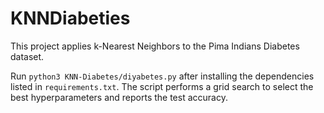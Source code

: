 # KNNDiabeties

This project applies k-Nearest Neighbors to the Pima Indians Diabetes dataset.

Run `python3 KNN-Diabetes/diyabetes.py` after installing the dependencies listed in `requirements.txt`. The script performs a grid search to select the best hyperparameters and reports the test accuracy.
